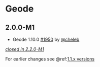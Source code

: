 # Geode

## 2.0.0-M1

- Geode 1.10.0 [#1950](https://github.com/akka/alpakka/pull/1950) by [@cheleb](https://github.com/cheleb)

[*closed in 2.2.0-M1*](https://github.com/akka/alpakka/issues?q=is%3Aclosed+milestone%3A2.0.0-M1+label%3Ap%3Ageode)

For earlier changes see @ref:[1.1.x versions](../1.1.x/geode.md)

